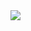 <img src="https://capsule-render.vercel.app/api?type=slice&color=auto&height=300&section=header&text=Franz%20Cho&fontSize=90" />
